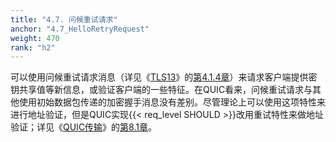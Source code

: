 ```yaml
---
title: "4.7. 问候重试请求"
anchor: "4.7_HelloRetryRequest"
weight: 470
rank: "h2"
---
```


可以使用问候重试请求消息（详见《[TLS13]()》的[第4.1.4章]()）来请求客户端提供密钥共享值等新信息，或验证客户端的一些特征。在QUIC看来，问候重试请求与其他使用初始数据包传递的加密握手消息没有差别。尽管理论上可以使用这项特性来进行地址验证，但是QUIC实现{{< req_level SHOULD >}}改用重试特性来做地址验证；详见《[QUIC传输]()》的[第8.1章]()。
